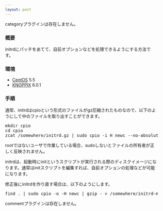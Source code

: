 ```yaml
---
layout: post
---
```

<p><span class="error">categoryプラグインは存在しません。</span></p>
<h3>概要</h3>
<p>initrdにパッチをあてて、自前オプションなどを処理できるようにする方法です。</p>
<h3>環境</h3>
<ul>
<li><a href="http://www.centos.org/">CentOS</a> 5.5</li>
<li><a href="http://www.knoppix.net/">KNOPPIX</a> 6.0.1</li>
</ul>
<h3>手順</h3>
<p>通常、initrdはcpioという形式のファイルがgz圧縮されたものなので、以下のようにして中のファイルを取り出すことができます。</p>
<pre>mkdir cpio
cd cpio
zcat /somewhere/initrd.gz | sudo cpio -i H newc --no-absolute-filenames
</pre>
<p>rootではないユーザで作業している場合、sudoしないとファイルの所有者が正しく反映されません。</p>
<p>initrdは、起動時にinitというスクリプトが実行される際のディスクイメージになります。通常はinitスクリプトを編集すれば、自前オプションの処理などが可能になります。</p>
<p>修正後にinitrdを作り直す場合は、以下のようにします。</p>
<pre>find . | sudo cpio -o -H newc | gzip - &gt; /somewhere/initrd-mod.gz
</pre>
<p><span class="error">commentプラグインは存在しません。</span> </p>
